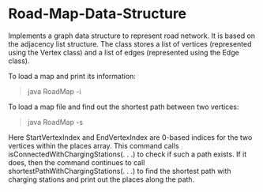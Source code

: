 # Road-Map-Data-Structure
Implements a graph data structure to represent road network. It is based on the adjacency list structure. The class stores a list of vertices (represented using the Vertex class) and a list of edges (represented using the Edge class).

To load a map and print its information:
> java RoadMap -i <MapFile>

To load a map file and find out the shortest path between two vertices:
> java RoadMap -s <MapFile> <StartVertexIndex> <EndVertexIndex>

Here StartVertexIndex and EndVertexIndex are 0-based indices for the two vertices within the places array. This command calls isConnectedWithChargingStations(. . .) to check if such a
path exists. If it does, then the command continues to call shortestPathWithChargingStations(. . .) to find the shortest path with charging stations and print out the places along the path.
